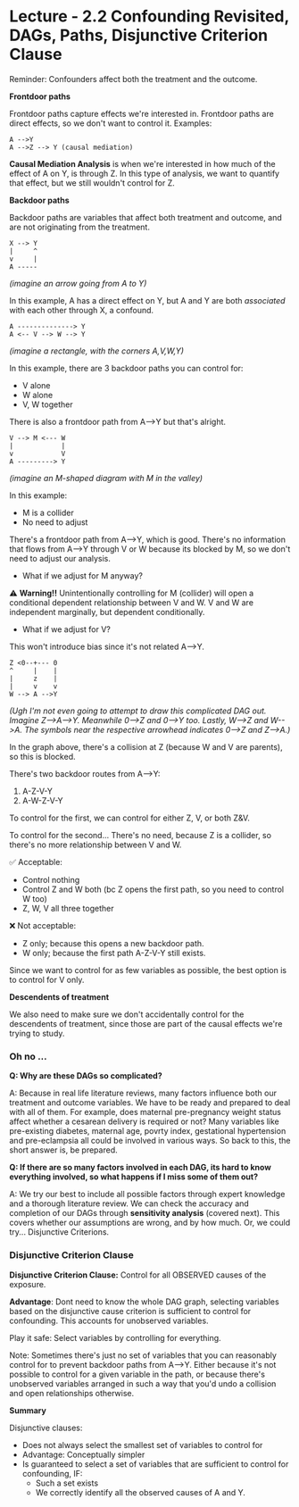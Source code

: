 # Lecture - 2.2 Confounding Revisited, DAGs, Paths, Disjunctive Criterion Clause

Reminder: Confounders affect both the treatment and the outcome. 

**Frontdoor paths**

Frontdoor paths capture effects we're interested in. Frontdoor paths are direct effects, so we don't want to control it. Examples:

```
A -->Y
A -->Z --> Y (causal mediation)
```
**Causal Mediation Analysis** is when we're interested in how much of the effect of A on Y, is through Z. In this type of analysis, we want to quantify that effect, but we still wouldn't control for Z. 

**Backdoor paths**

Backdoor paths are variables that affect both treatment and outcome, and are not originating from the treatment. 

```
X --> Y 
|     ^
v     |
A -----
```
*(imagine an arrow going from A to Y)*

In this example, A has a direct effect on Y, but A and Y are both *associated* with each other through X, a confound. 

```
A --------------> Y
A <-- V --> W --> Y 
```
*(imagine a rectangle, with the corners A,V,W,Y)*

In this example, there are 3 backdoor paths you can control for: 

* V alone
* W alone 
* V, W together 

There is also a frontdoor path from A-->Y but that's alright. 

```
V --> M <--- W 
|            |
v            V
A ---------> Y 
```

*(imagine an M-shaped diagram with M in the valley)*

In this example:

* M is a collider
* No need to adjust

There's a frontdoor path from A-->Y, which is good. There's no information that flows from A-->Y through V or W because its blocked by M, so we don't need to adjust our analysis.

* What if we adjust for M anyway? 

⚠️ **Warning!!** Unintentionally controlling for M (collider) will open a conditional dependent relationship between V and W. V and W are independent marginally, but dependent conditionally. 

* What if we adjust for V? 

This won't introduce bias since it's not related A-->Y.
 
 ```
 Z <0--+--- 0  
 ^     |    |
 |     z    |
 |     v    v
 W --> A -->Y
 ```
 *(Ugh I'm not even going to attempt to draw this complicated DAG out. Imagine Z-->A-->Y. Meanwhile 0-->Z and 0-->Y too. Lastly, W-->Z and W-->A. The symbols near the respective arrowhead indicates 0-->Z and Z-->A.)*
 
In the graph above, there's a collision at Z (because W and V are parents), so this is blocked. 

There's two backdoor routes from A-->Y:

1. A-Z-V-Y
2. A-W-Z-V-Y

To control for the first, we can control for either Z, V, or both Z&V. 

To control for the second... There's no need, because Z is a collider, so there's no more relationship between V and W. 

✅ Acceptable: 

* Control nothing
* Control Z and W both (bc Z opens the first path, so you need to control W too)
* Z, W, V all three together 

❌ Not acceptable: 

* Z only; because this opens a new backdoor path. 
* W only; because the first path A-Z-V-Y still exists. 

Since we want to control for as few variables as possible, the best option is to control for V only. 

**Descendents of treatment**

We also need to make sure we don't accidentally control for the descendents of treatment, since those are part of the causal effects we're trying to study.

### Oh no ... 

**Q: Why are these DAGs so complicated?** 

A: Because in real life literature reviews, many factors influence both our treatment and outcome variables. We have to be ready and prepared to deal with all of them. For example, does maternal pre-pregnancy weight status affect whether a cesarean delivery is required or not? Many variables like pre-existing diabetes, maternal age, povrty index, gestational hypertension and pre-eclampsia all could be involved in various ways. So back to this, the short answer is, be prepared. 

**Q: If there are so many factors involved in each DAG, its hard to know everything involved, so what happens if I miss some of them out?**

A: We try our best to include all possible factors through expert knowledge and a thorough literature review. We can check the accuracy and completion of our DAGs through **sensitivity analysis** (covered next). This covers whether our assumptions are wrong, and by how much. Or, we could try... Disjunctive Criterions. 

### Disjunctive Criterion Clause

**Disjunctive Criterion Clause:** Control for all OBSERVED causes of the exposure.

**Advantage**: Dont need to know the whole DAG graph, selecting variables based on the disjunctive cause criterion is sufficient to control for confounding. This accounts for unobserved variables. 

Play it safe: Select variables by controlling for everything.

Note: Sometimes there's just no set of variables that you can reasonably control for to prevent backdoor paths from A-->Y. Either because it's not possible to control for a given variable in the path, or because there's unobserved variables arranged in such a way that you'd undo a collision and open relationships otherwise. 

**Summary**

Disjunctive clauses: 

* Does not always select the smallest set of variables to control for 
* Advantage: Conceptually simpler 
* Is guaranteed to select a set of variables that are sufficient to control for confounding, IF:
	* Such a set exists
	* We correctly identify all the observed causes of A and Y. 

